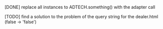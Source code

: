 [DONE] replace all instances to ADTECH.something()
	   with the adapter call


[TODO] find a solution to the problem of the query string
	   for the dealer.html (false -> 'false')